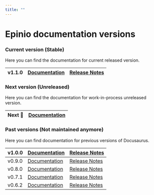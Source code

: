 ```yaml
---
title: ""
---
```


<head>
  <link rel="canonical" href="https://docs.epinio.io/versions"/>
</head>

# Epinio documentation versions

### Current version (Stable)
Here you can find the documentation for current released version.

| v1.1.0 | [Documentation](/) | [Release Notes](https://github.com/epinio/epinio/releases/tag/v1.1.0) |
| ------ | ------------------- | --------------------------------------------------------------------- |

### Next version (Unreleased)
Here you can find the documentation for work-in-process unreleased version.

| Next 🚧 | [Documentation](/next) |
| --------- | ------------------- |

### Past versions (Not maintained anymore)
Here you can find documentation for previous versions of Docusaurus.

| v1.0.0 | [Documentation](/1.0.0) | [Release Notes](https://github.com/epinio/epinio/releases/tag/v1.0.0) |
| ------ | ------------------- | --------------------------------------------------------------------- |
| v0.9.0 | [Documentation](/0.9.0) | [Release Notes](https://github.com/epinio/epinio/releases/tag/v0.9.0) |
| v0.8.0 | [Documentation](/0.8.0) | [Release Notes](https://github.com/epinio/epinio/releases/tag/v0.8.0) |
| v0.7.1 | [Documentation](/0.7.1) | [Release Notes](https://github.com/epinio/epinio/releases/tag/v0.7.1) |
| v0.6.2 | [Documentation](/0.6.2) | [Release Notes](https://github.com/epinio/epinio/releases/tag/v0.6.2) |
